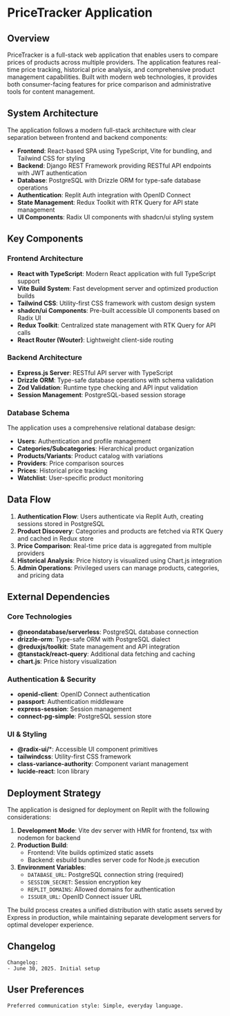 # PriceTracker Application

## Overview

PriceTracker is a full-stack web application that enables users to compare prices of products across multiple providers. The application features real-time price tracking, historical price analysis, and comprehensive product management capabilities. Built with modern web technologies, it provides both consumer-facing features for price comparison and administrative tools for content management.

## System Architecture

The application follows a modern full-stack architecture with clear separation between frontend and backend components:

- **Frontend**: React-based SPA using TypeScript, Vite for bundling, and Tailwind CSS for styling
- **Backend**: Django REST Framework providing RESTful API endpoints with JWT authentication
- **Database**: PostgreSQL with Drizzle ORM for type-safe database operations
- **Authentication**: Replit Auth integration with OpenID Connect
- **State Management**: Redux Toolkit with RTK Query for API state management
- **UI Components**: Radix UI components with shadcn/ui styling system

## Key Components

### Frontend Architecture
- **React with TypeScript**: Modern React application with full TypeScript support
- **Vite Build System**: Fast development server and optimized production builds
- **Tailwind CSS**: Utility-first CSS framework with custom design system
- **shadcn/ui Components**: Pre-built accessible UI components based on Radix UI
- **Redux Toolkit**: Centralized state management with RTK Query for API calls
- **React Router (Wouter)**: Lightweight client-side routing

### Backend Architecture
- **Express.js Server**: RESTful API server with TypeScript
- **Drizzle ORM**: Type-safe database operations with schema validation
- **Zod Validation**: Runtime type checking and API input validation
- **Session Management**: PostgreSQL-based session storage

### Database Schema
The application uses a comprehensive relational database design:
- **Users**: Authentication and profile management
- **Categories/Subcategories**: Hierarchical product organization
- **Products/Variants**: Product catalog with variations
- **Providers**: Price comparison sources
- **Prices**: Historical price tracking
- **Watchlist**: User-specific product monitoring

## Data Flow

1. **Authentication Flow**: Users authenticate via Replit Auth, creating sessions stored in PostgreSQL
2. **Product Discovery**: Categories and products are fetched via RTK Query and cached in Redux store
3. **Price Comparison**: Real-time price data is aggregated from multiple providers
4. **Historical Analysis**: Price history is visualized using Chart.js integration
5. **Admin Operations**: Privileged users can manage products, categories, and pricing data

## External Dependencies

### Core Technologies
- **@neondatabase/serverless**: PostgreSQL database connection
- **drizzle-orm**: Type-safe ORM with PostgreSQL dialect
- **@reduxjs/toolkit**: State management and API integration
- **@tanstack/react-query**: Additional data fetching and caching
- **chart.js**: Price history visualization

### Authentication & Security
- **openid-client**: OpenID Connect authentication
- **passport**: Authentication middleware
- **express-session**: Session management
- **connect-pg-simple**: PostgreSQL session store

### UI & Styling
- **@radix-ui/***: Accessible UI component primitives
- **tailwindcss**: Utility-first CSS framework
- **class-variance-authority**: Component variant management
- **lucide-react**: Icon library

## Deployment Strategy

The application is designed for deployment on Replit with the following considerations:

1. **Development Mode**: Vite dev server with HMR for frontend, tsx with nodemon for backend
2. **Production Build**: 
   - Frontend: Vite builds optimized static assets
   - Backend: esbuild bundles server code for Node.js execution
3. **Environment Variables**: 
   - `DATABASE_URL`: PostgreSQL connection string (required)
   - `SESSION_SECRET`: Session encryption key
   - `REPLIT_DOMAINS`: Allowed domains for authentication
   - `ISSUER_URL`: OpenID Connect issuer URL

The build process creates a unified distribution with static assets served by Express in production, while maintaining separate development servers for optimal developer experience.

## Changelog

```
Changelog:
- June 30, 2025. Initial setup
```

## User Preferences

```
Preferred communication style: Simple, everyday language.
```